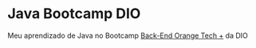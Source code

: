 # Java Bootcamp DIO
Meu aprendizado de Java no Bootcamp [Back-End Orange Tech +](https://web.dio.me/track/2aeff5aa-bb23-4141-8109-20fa42b58ff7)
da DIO
